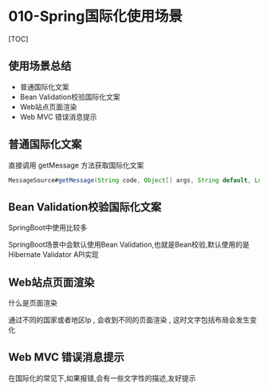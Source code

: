 # 010-Spring国际化使用场景

[TOC]

## 使用场景总结

- 普通国际化文案
- Bean Validation校验国际化文案
- Web站点页面渲染
- Web MVC 错误消息提示

## 普通国际化文案

直接调用 getMessage 方法获取国际化文案

```java
MessageSource#getMessage(String code, Object[] args, String default, Locale loc)
```

## Bean Validation校验国际化文案

SpringBoot中使用比较多

SpringBoot场景中会默认使用Bean Validation,也就是Bean校验,默认使用的是 Hibernate Validator API实现

## Web站点页面渲染

什么是页面渲染

通过不同的国家或者地区Ip , 会收到不同的页面渲染 , 这时文字包括布局会发生变化

## Web MVC 错误消息提示

在国际化的常见下,如果报错,会有一些文字性的描述,友好提示
